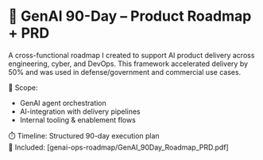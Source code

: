 # 🤖 GenAI 90-Day – Product Roadmap + PRD

A cross-functional roadmap I created to support AI product delivery across engineering, cyber, and DevOps. This framework accelerated delivery by 50% and was used in defense/government and commercial use cases.

📌 Scope:
- GenAI agent orchestration
- AI-integration with delivery pipelines
- Internal tooling & enablement flows

⏱️ Timeline: Structured 90-day execution plan  
🔗 Included: [genai-ops-roadmap/GenAI_90Day_Roadmap_PRD.pdf] 
             
